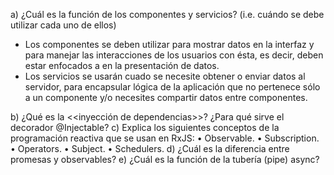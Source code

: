 a) ¿Cuál es la función de los componentes y servicios? (i.e. cuándo se debe utilizar cada uno de ellos)
* Los componentes se deben utilizar para mostrar datos en la interfaz y para manejar las interacciones de los usuarios con ésta, es decir, deben estar enfocados a en la presentación de datos.
* Los servicios se usarán cuado se necesite obtener o enviar datos al servidor, para encapsular lógica de la aplicación que no pertenece sólo a un componente y/o necesites compartir datos entre componentes. 

b) ¿Qué es la <<inyección de dependencias>>? ¿Para qué sirve el decorador @Injectable?
c) Explica los siguientes conceptos de la programación reactiva que se usan en
RxJS:
• Observable.
• Subscription.
• Operators.
• Subject.
• Schedulers.
d) ¿Cuál es la diferencia entre promesas y observables?
e) ¿Cuál es la función de la tubería (pipe) async?